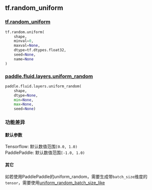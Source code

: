 
## tf.random_uniform

### [tf.random_uniform](https://www.tensorflow.org/api_docs/python/tf/random/uniform)
``` python
tf.random.uniform(
    shape,
    minval=0,
    maxval=None,
    dtype=tf.dtypes.float32,
    seed=None,
    name=None
)
```

### [paddle.fluid.layers.uniform_random](http://paddlepaddle.org/documentation/docs/en/1.3/api/layers.html#permalink-203-uniform_random)
``` python
paddle.fluid.layers.uniform_random(
    shape, 
    dtype=None, 
    min=None, 
    max=None, 
    seed=None)
```

### 功能差异

#### 默认参数
Tensorflow: 默认数值范围`[0.0, 1.0)`  
PaddlePaddle: 默认数值范围`[-1.0, 1.0)`

#### 其它
如若使用PaddlePaddle的uniform_random，需要生成带`batch_size`维度的`tensor`，需要使用[uniform_random_batch_size_like](http://paddlepaddle.org/documentation/docs/en/1.3/api/layers.html#permalink-178-uniform_random_batch_size_like)
